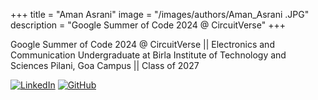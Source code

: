 +++
title = "Aman Asrani"
image = "/images/authors/Aman_Asrani .JPG"
description = "Google Summer of Code 2024 @ CircuitVerse"
+++

Google Summer of Code 2024 @ CircuitVerse || Electronics and Communication Undergraduate at Birla Institute of Technology and Sciences Pilani, Goa Campus || Class of 2027

[![LinkedIn](https://img.shields.io/badge/LinkedIn-0077B5?style=for-the-badge&logo=linkedin&logoColor=white)](www.linkedin.com/in/harsh-rao-81a0581b0)
[![GitHub](https://img.shields.io/badge/github-%23121011.svg?style=for-the-badge&logo=github&logoColor=white)](https://github.com/ThatDeparted2061)